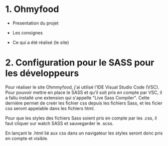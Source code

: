 # 1. Ohmyfood

- Presentation du projet

- Les consignes

- Ce qui a été réalisé (le site)

# 2. Configuration pour le SASS pour les développeurs

Pour réaliser le site Ohmmyfood, j'ai utilisé l'IDE Visual Studio Code (VSC).
Pour pouvoir mettre en place le SASS et qu'il soit pris en compte par VSC, il a fallu installé une extension qui s'appelle "Live Sass Compiler".
Cette dernière permet de creér les fichier css depuis les fichiers Sass, et les ficier css seront appelable dans les fichiers html.

Pour que les styles des fichiers Sass soient pris en compte par les .css, il faut cliquer sur watch SASS et sauvegarder le .scss.

En lançant le .html lié aux css dans un navigateur les styles seront donc pris en compte et visible.




